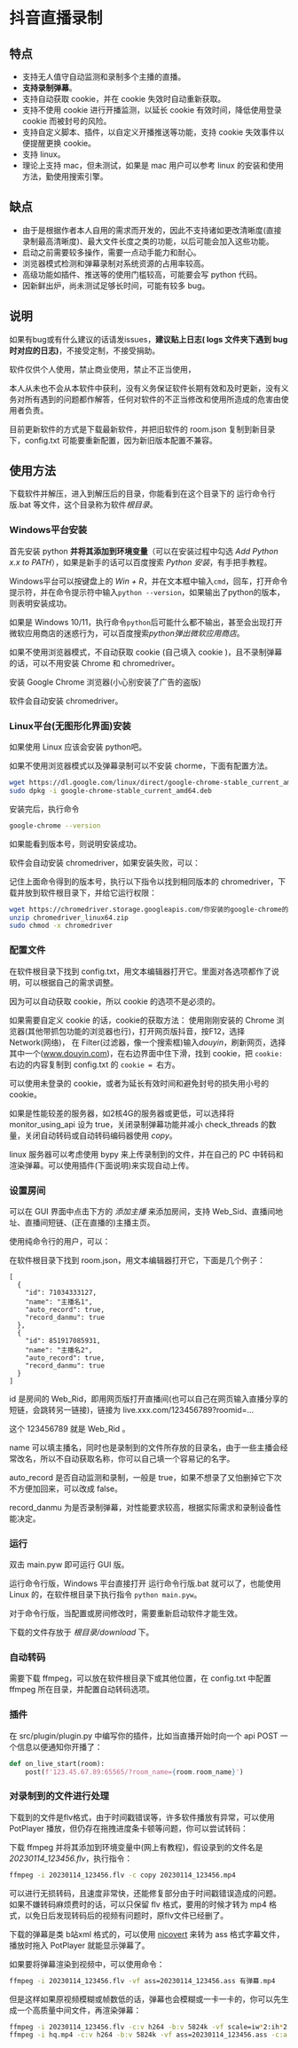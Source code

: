 # 抖音直播录制
## 特点
- 支持无人值守自动监测和录制多个主播的直播。
- **支持录制弹幕**。
- 支持自动获取 cookie，并在 cookie 失效时自动重新获取。
- 支持不使用 cookie 进行开播监测，以延长 cookie 有效时间，降低使用登录 cookie 而被封号的风险。
- 支持自定义脚本、插件，以自定义开播推送等功能，支持 cookie 失效事件以便提醒更换 cookie。
- 支持 linux。
- 理论上支持 mac，但未测试，如果是 mac 用户可以参考 linux 的安装和使用方法，勤使用搜索引擎。

## 缺点
- 由于是根据作者本人自用的需求而开发的，因此不支持诸如更改清晰度(直接录制最高清晰度)、最大文件长度之类的功能，以后可能会加入这些功能。
- 启动之前需要较多操作，需要一点动手能力和耐心。
- 浏览器模式检测和弹幕录制对系统资源的占用率较高。
- 高级功能如插件、推送等的使用门槛较高，可能要会写 python 代码。
- 因新鲜出炉，尚未测试足够长时间，可能有较多 bug。

## 说明

如果有bug或有什么建议的话请发issues，**建议贴上日志( logs 文件夹下遇到 bug 时对应的日志)**，不接受定制，不接受捐助。

软件仅供个人使用，禁止商业使用，禁止不正当使用，

本人从未也不会从本软件中获利，没有义务保证软件长期有效和及时更新，没有义务对所有遇到的问题都作解答，任何对软件的不正当修改和使用所造成的危害由使用者负责。

目前更新软件的方式是下载最新软件，并把旧软件的 room.json 复制到新目录下，config.txt 可能要重新配置，因为新旧版本配置不兼容。

## 使用方法
下载软件并解压，进入到解压后的目录，你能看到在这个目录下的 运行命令行版.bat 等文件，这个目录称为软件*根目录*。
### Windows平台安装
首先安装 python **并将其添加到环境变量**（可以在安装过程中勾选 *Add Python x.x to PATH*），如果是新手的话可以百度搜索 *Python 安装*，有手把手教程。

Windows平台可以按键盘上的 *Win + R*，并在文本框中输入`cmd`，回车，打开命令提示符，并在命令提示符中输入`python --version`，如果输出了python的版本，则表明安装成功。

如果是 Windows 10/11，执行命令`python`后可能什么都不输出，甚至会出现打开微软应用商店的迷惑行为，可以百度搜索*python弹出微软应用商店*。

如果不使用浏览器模式，不自动获取 cookie (自己填入 cookie )，且不录制弹幕的话，可以不用安装 Chrome 和 chromedriver。

安装 Google Chrome 浏览器(小心别安装了广告的盗版)

软件会自动安装 chromedriver。

### Linux平台(无图形化界面)安装
如果使用 Linux 应该会安装 python吧。

如果不使用浏览器模式以及弹幕录制可以不安装 chorme，下面有配置方法。

``` bash
wget https://dl.google.com/linux/direct/google-chrome-stable_current_amd64.deb
sudo dpkg -i google-chrome-stable_current_amd64.deb
```
安装完后，执行命令
``` bash
google-chrome --version
```
如果能看到版本号，则说明安装成功。

软件会自动安装 chromedriver，如果安装失败，可以：

记住上面命令得到的版本号，执行以下指令以找到相同版本的 chromedriver，下载并放到软件根目录下，并给它运行权限：
``` bash
wget https://chromedriver.storage.googleapis.com/你安装的google-chrome的版本/chromedriver_linux64.zip
unzip chromedriver_linux64.zip
sudo chmod -x chromedriver
```

### 配置文件
在软件根目录下找到 config.txt，用文本编辑器打开它。里面对各选项都作了说明，可以根据自己的需求调整。

因为可以自动获取 cookie，所以 cookie 的选项不是必须的。

如果需要自定义 cookie 的话，cookie的获取方法：
使用刚刚安装的 Chrome 浏览器(其他带抓包功能的浏览器也行)，打开网页版抖音，按F12，选择 Network(网络)，
在 Filter(过滤器，像一个搜索框)输入*douyin*，刷新网页，选择其中一个(www.douyin.com)，在右边界面中住下滑，找到 cookie，把 `cookie:` 右边的内容复制到 config.txt 的 `cookie = `右方。

可以使用未登录的 cookie，或者为延长有效时间和避免封号的损失用小号的 cookie。

如果是性能较差的服务器，如2核4G的服务器或更低，可以选择将 monitor_using_api 设为 true，关闭录制弹幕功能并减小 check_threads 的数量，关闭自动转码或自动转码编码器使用 *copy*。

linux 服务器可以考虑使用 bypy 来上传录制到的文件，并在自己的 PC 中转码和渲染弹幕。可以使用插件(下面说明)来实现自动上传。

### 设置房间
可以在 GUI 界面中点击下方的 *添加主播* 来添加房间，支持 Web_Sid、直播间地址、直播间短链、(正在直播的)主播主页。

使用纯命令行的用户，可以：

在软件根目录下找到 room.json，用文本编辑器打开它，下面是几个例子：
``` text
[
  {
    "id": 71034333127,
    "name": "主播名1",
    "auto_record": true,
    "record_danmu": true
  },
  {
    "id": 851917085931,
    "name": "主播名2",
    "auto_record": true,
    "record_danmu": true
  }
]
```
id 是房间的 Web_Rid，即用网页版打开直播间(也可以自己在网页输入直播分享的短链，会跳转另一链接)，链接为 live.xxx.com/123456789?roomid=...

这个 123456789 就是 Web_Rid 。

name 可以填主播名，同时也是录制到的文件所存放的目录名，由于一些主播会经常改名，所以不自动获取名称，你可以自己填一个容易记的名字。

auto_record 是否自动监测和录制，一般是 true，如果不想录了又怕删掉它下次不方便加回来，可以改成 false。

record_danmu 为是否录制弹幕，对性能要求较高，根据实际需求和录制设备性能决定。

### 运行
双击 main.pyw 即可运行 GUI 版。

运行命令行版，Windows 平台直接打开 运行命令行版.bat 就可以了，也能使用 Linux 的，在软件根目录下执行指令 `python main.pyw`。

对于命令行版，当配置或房间修改时，需要重新启动软件才能生效。

下载的文件存放于 *根目录/download* 下。

### 自动转码
需要下载 ffmpeg，可以放在软件根目录下或其他位置，在 config.txt 中配置 ffmpeg 所在目录，并配置自动转码选项。

### 插件
在 src/plugin/plugin.py 中编写你的插件，比如当直播开始时向一个 api POST 一个信息以便通知你开播了：
``` python
def on_live_start(room):
    post(f'123.45.67.89:65565/?room_name={room.room_name}')
```

### 对录制到的文件进行处理
下载到的文件是flv格式，由于时间戳错误等，许多软件播放有异常，可以使用 PotPlayer 播放，但仍存在拖拽进度条卡顿等问题，你可以尝试转码：

下载 ffmpeg 并将其添加到环境变量中(网上有教程)，假设录到的文件名是 *20230114_123456.flv*，执行指令：
``` bash
ffmpeg -i 20230114_123456.flv -c copy 20230114_123456.mp4
```
可以进行无损转码，且速度非常快，还能修复部分由于时间戳错误造成的问题。
如果不嫌转码麻烦费时的话，可以只保留 flv 格式，要用的时候才转为 mp4 格式，以免日后发现转码后的视频有问题时，原flv文件已经删了。

下载的弹幕是类 b站xml 格式的，可以使用 [nicovert](https://github.com/muzuiget/niconvert) 来转为 ass 格式字幕文件，播放时拖入 PotPlayer 就能显示弹幕了。

如果要将弹幕渲染到视频中，可以使用命令：
``` bash
ffmpeg -i 20230114_123456.flv -vf ass=20230114_123456.ass 有弹幕.mp4
```

但是这样如果原视频模糊或帧数低的话，弹幕也会模糊或一卡一卡的，你可以先生成一个高质量中间文件，再渲染弹幕：
``` bash
ffmpeg -i 20230114_123456.flv -c:v h264 -b:v 5824k -vf scale=iw*2:ih*2 -c:a copy -r 60 hq.mp4
ffmpeg -i hq.mp4 -c:v h264 -b:v 5824k -vf ass=20230114_123456.ass -c:a copy 有弹幕.mp4
```
